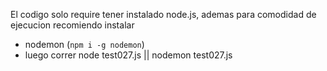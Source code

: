 El codigo solo require tener instalado node.js, ademas para comodidad de ejecucion recomiendo instalar

- nodemon (`npm i -g nodemon`)
- luego correr node test027.js || nodemon test027.js